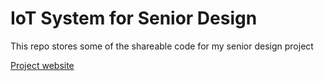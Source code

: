 # IoT System for Senior Design
This repo stores some of the shareable code for my senior design project

[Project website](https://ecesd.engr.uconn.edu/ecesd2013/)
